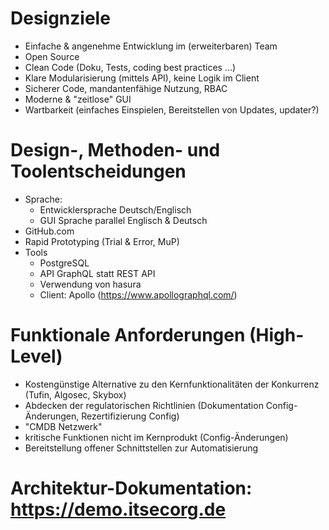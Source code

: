 
# Designziele

- Einfache & angenehme Entwicklung im (erweiterbaren) Team
- Open Source
- Clean Code (Doku, Tests, coding best practices ...)
- Klare Modularisierung (mittels API), keine Logik im Client
- Sicherer Code, mandantenfähige Nutzung, RBAC
- Moderne & "zeitlose" GUI
- Wartbarkeit (einfaches Einspielen, Bereitstellen von Updates, updater?)

# Design-, Methoden- und Toolentscheidungen

- Sprache:
  - Entwicklersprache Deutsch/Englisch
  - GUI Sprache parallel Englisch & Deutsch
- GitHub.com
- Rapid Prototyping (Trial & Error, MuP)
- Tools
  - PostgreSQL
  - API GraphQL statt REST API
  - Verwendung von hasura
  - Client: Apollo (https://www.apollographql.com/)
  
# Funktionale Anforderungen (High-Level)

- Kostengünstige Alternative zu den Kernfunktionalitäten der Konkurrenz (Tufin, Algosec, Skybox)
- Abdecken der regulatorischen Richtlinien (Dokumentation Config-Änderungen, Rezertifizierung Config)
- "CMDB Netzwerk"
- kritische Funktionen nicht im Kernprodukt (Config-Änderungen)
- Bereitstellung offener Schnittstellen zur Automatisierung

# Architektur-Dokumentation: https://demo.itsecorg.de
